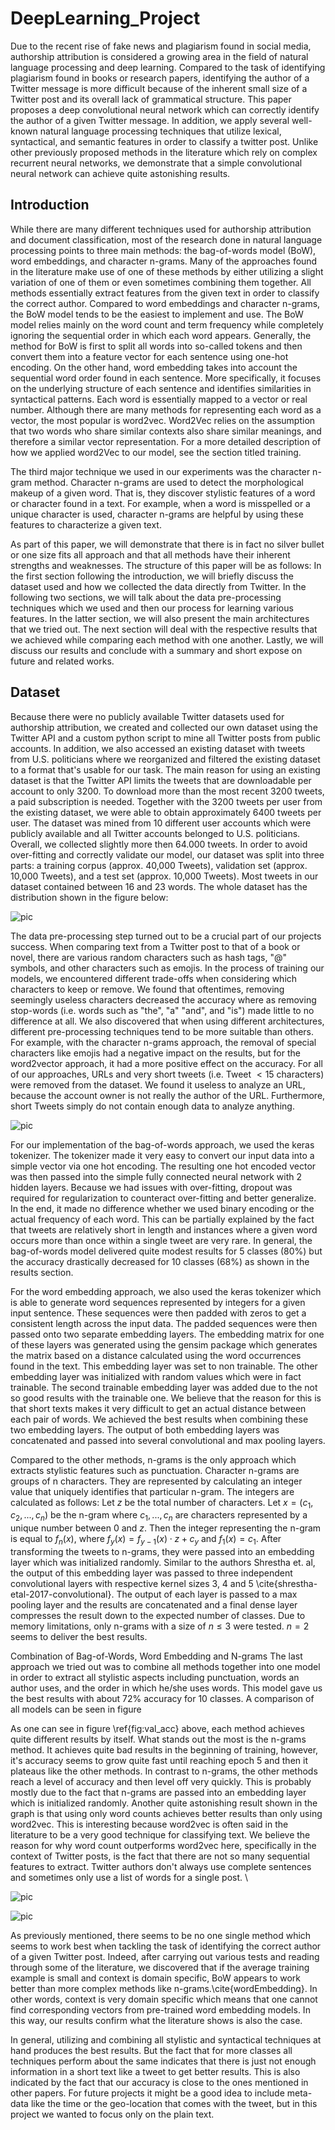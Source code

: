 # DeepLearning_Project
Due to the recent rise of fake news and plagiarism found in social media, authorship attribution is considered a growing area in the field of natural language processing and deep learning. Compared to the task of identifying plagiarism found in books or research papers, identifying the author of a Twitter message is more difficult because of the inherent small size of a Twitter post and its overall lack of grammatical structure. This paper proposes a deep convolutional neural network which can correctly identify the author of a given Twitter message. In addition, we apply several well-known natural language processing techniques that utilize lexical, syntactical, and semantic features in order to classify a twitter post. Unlike other previously proposed methods in the literature which rely on complex recurrent neural networks, we demonstrate that a simple convolutional neural network can achieve quite astonishing results.

## Introduction

While there are many different techniques used for authorship attribution and document classification, most of the research done in natural language processing points to three main methods: the bag-of-words model (BoW), word embeddings, and character n-grams. Many of the approaches found in the literature make use of one of these methods by either utilizing a slight variation of one of them or even sometimes combining them together. All methods essentially extract features from the given text in order to classify the correct author. Compared to word embeddings and character n-grams, the BoW model tends to be the easiest to implement and use. The BoW model relies mainly on the word count and term frequency while completely ignoring the sequential order in which each word appears. Generally, the method for BoW is first to split all words into so-called tokens and then convert them into a feature vector for each sentence using one-hot encoding. 
On the other hand, word embedding takes into account the sequential word order found in each sentence. More specifically, it focuses on the underlying structure of each sentence and identifies similarities in syntactical patterns. Each word is essentially mapped to a vector or real number. Although there are many methods for representing each word as a vector, the most popular is word2vec. Word2Vec relies on the assumption that two words who share similar contexts also share similar meanings, and therefore a similar vector representation. For a more detailed description of how we applied word2Vec to our model, see the section titled training.

The third major technique we used in our experiments was the character n-gram method. Character n-grams are used to detect the morphological makeup of a given word. That is, they discover stylistic features of a word or character found in a text. For example, when a word is misspelled or a unique character is used, character n-grams are helpful by using these features to characterize a given text.

As part of this paper, we will demonstrate that there is in fact no silver bullet or one size fits all approach and that all methods have their inherent strengths and weaknesses. The structure of this paper will be as follows: In the first section following the introduction, we will briefly discuss the dataset used and how we collected the data directly from Twitter. In the following two sections, we will talk about the data pre-processing techniques which we used and then our process for learning various features. In the latter section, we will also present the main architectures that we tried out. The next section will deal with the respective results that we achieved while comparing each method with one another. Lastly, we will discuss our results and conclude with a summary and short expose on future and related works.  
## Dataset
Because there were no publicly available Twitter datasets used for authorship attribution, we created and collected our own dataset using the Twitter API and a custom python script to mine all Twitter posts from public accounts. In addition, we also accessed an existing dataset with tweets from U.S. politicians where we reorganized and filtered the existing dataset to a format that's usable for our task. The main reason for using an existing dataset is that the Twitter API limits the tweets that are downloadable per account to only 3200. To download more than the most recent 3200 tweets, a paid subscription is needed. Together with the 3200 tweets per user from the existing dataset, we were able to obtain approximately 6400 tweets per user. The dataset was mined from 10 different user accounts which were publicly available and all Twitter accounts belonged to U.S. politicians. Overall, we collected slightly more then 64.000 tweets. In order to avoid over-fitting and correctly validate our model, our dataset was split into three parts: a training corpus (approx. 40,000 Tweets), validation set (approx. 10,000 Tweets), and a test set (approx. 10,000 Tweets).
Most tweets in our dataset contained between 16 and 23 words. The whole dataset has the distribution shown in the figure below:

![pic](Report/dataset.jpg)

The data pre-processing step turned out to be a crucial part of our projects success. When comparing text from a Twitter post to that of a book or novel, there are various random characters such as hash tags, "$@$" symbols, and other characters such as emojis. In the process of training our models, we encountered different trade-offs when considering which characters to keep or remove. We found that oftentimes, removing seemingly useless characters decreased the accuracy where as removing stop-words (i.e. words such as "the", "a" "and", and "is") made little to no difference at all. We also discovered that when using different architectures, different pre-processing techniques tend to be more suitable than others. For example, with the character n-grams approach, the removal of special characters like emojis had a negative impact on the results, but for the word2vector approach, it had a more positive effect on the accuracy.
For all of our approaches, URLs and very short tweets (i.e. Tweet $< 15$ characters) were removed from the dataset. We found it useless to analyze an URL, because the account owner is not really the author of the URL. Furthermore, short Tweets simply do not contain enough data to analyze anything.

![pic](Report/pipeline1.png)

For our implementation of the bag-of-words approach, we used the keras tokenizer. The tokenizer made it very easy to convert our input data into a simple vector via one hot encoding. The resulting one hot encoded vector was then passed into the simple fully connected neural network with 2 hidden layers. Because we had issues with over-fitting, dropout was required for regularization to counteract over-fitting and better generalize. In the end, it made no difference whether we used binary encoding or the actual frequency of each word. This can be partially explained by the fact that tweets are relatively short in length and instances where a given word occurs more than once within a single tweet are very rare. In general, the bag-of-words model delivered quite modest results for 5 classes ($80\%$) but the accuracy drastically decreased for 10 classes ($68\%$) as shown in the results section. 

For the word embedding approach, we also used the keras tokenizer which is able to generate word sequences represented by integers for a given input sentence. These sequences were then padded with zeros to get a consistent length across the input data. The padded sequences were then passed onto two separate embedding layers. The embedding matrix for one of these layers was generated using the gensim package which generates the matrix based on a distance calculated using the word occurrences found in the text. This embedding layer was set to non trainable. The other embedding layer was initialized with random values which were in fact trainable. The second trainable embedding layer was added due to the not so good results with the trainable one. We believe that the reason for this is that short texts makes it very difficult to get an actual distance between each pair of words. We achieved the best results when combining these two embedding layers. The output of both embedding layers was concatenated and passed into several convolutional and max pooling layers.

Compared to the other methods, n-grams is the only approach which extracts stylistic features such as punctuation. Character n-grams are groups of n characters. They are represented by calculating an integer value that uniquely identifies that particular n-gram. The integers are calculated as follows:
Let $z$ be the total number of characters. Let $x = (c_1, c_2, ..., c_n)$ be the n-gram where $c_1, ..., c_n$ are characters represented by a unique number between $0$ and $z$. Then the integer representing the n-gram is equal to $f_n(x)$, where $f_y(x) = f_{y-1}(x) \cdot z + c_y$ and $f_1(x) = c_1$.
After transforming the tweets to n-grams, they were passed into an embedding layer which was initialized randomly. Similar to the authors Shrestha et. al, the output of this embedding layer was passed to three independent convolutional layers with respective kernel sizes 3, 4 and 5 \cite{shrestha-etal-2017-convolutional}. The output of each layer is passed to a max pooling layer and the results are concatenated and a final dense layer compresses the result down to the expected number of classes. 
Due to memory limitations, only n-grams with a size of $n \le 3$ were tested. $n = 2$ seems to deliver the best results.

Combination of Bag-of-Words, Word Embedding and N-grams
The last approach we tried out was to combine all methods together into one model in order to extract all stylistic aspects including punctuation, words an author uses, and the order in which he/she uses words. This model gave us the best results with about 72\% accuracy for 10 classes. A comparison of all models can be seen in figure 

As one can see in figure \ref{fig:val_acc} above, each method achieves quite different results by itself. What stands out the most is the n-grams method. It achieves quite bad results in the beginning of training, however, it's accuracy seems to grow quite fast until reaching epoch 5 and then it plateaus like the other methods. In contrast to n-grams, the other methods reach a level of accuracy and then level off very quickly. This is probably mostly due to the fact that n-grams are passed into an embedding layer which is initialized randomly. Another quite astonishing result shown in the graph is that using only word counts achieves better results than only using word2vec. This is interesting because word2vec is often said in the literature to be a very good technique for classifying text. We believe the reason for why word count outperforms word2vec here, specifically in the context of Twitter posts, is the fact that there are not so many sequential features to extract. Twitter authors don't always use complete sentences and sometimes only use a list of words for a single post. \\

![pic](Report/validation_accuracy.jpg)



![pic](Report/table.png)

As previously mentioned, there seems to be no one single method which seems to work best when tackling the task of identifying the correct author of a given Twitter post. Indeed, after carrying out various tests and reading through some of the literature, we discovered that if the average training example is small and context is domain specific, BoW appears to work better than more complex methods like n-grams.\cite{wordEmbedding}. In other words, context is very domain specific which means that one cannot find corresponding vectors from pre-trained word embedding models. In this way, our results confirm what the literature shows is also the case.

In general, utilizing and combining all stylistic and syntactical techniques at hand produces the best results. But the fact that for more classes all techniques perform about the same indicates that there is just not enough information in a short text like a tweet to get better results. This is also indicated by the fact that our accuracy is close to the ones mentioned in other papers.
For future projects it might be a good idea to include meta-data like the time or the geo-location that comes with the tweet, but in this project we wanted to focus only on the plain text.
